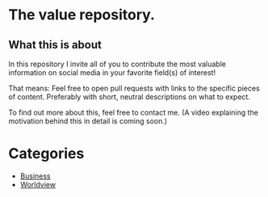 # The value repository.

## What this is about

In this repository I invite all of you to contribute the most valuable
information on social media in your favorite field(s) of interest!

That means: Feel free to open pull requests with links to the specific
pieces of content. Preferably with short, neutral descriptions on what
to expect.

To find out more about this, feel free to contact me. (A video
explaining the motivation behind this in detail is coming soon.)

# Categories
- [Business](/business/readme.md)
- [Worldview](/worldview/readme.md)

